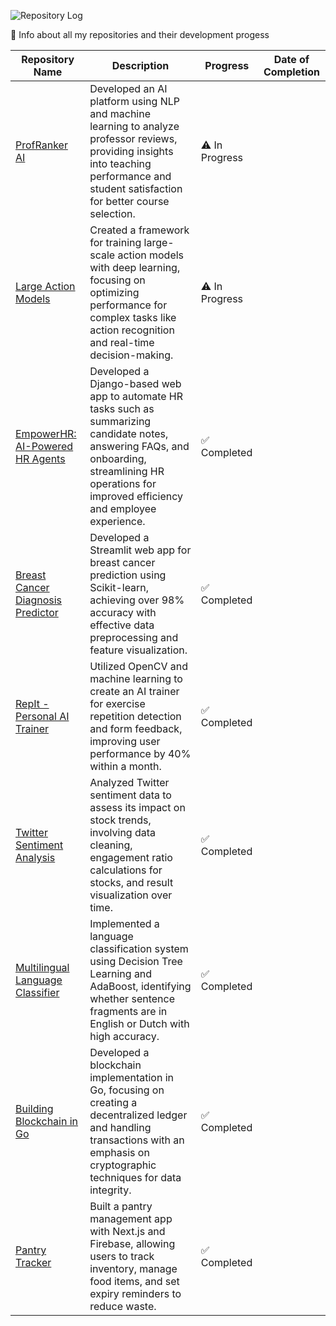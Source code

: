 ![Repository Log](https://i.imgur.com/4YZF8Y3.png)

📝 Info about all my repositories and their development progess

| Repository Name | Description | Progress | Date of Completion |
|-----------------|-------------|----------|-------------------|
| [ProfRanker AI](https://github.com/aneeshbukya/ProfRanker-AI) | Developed an AI platform using NLP and machine learning to analyze professor reviews, providing insights into teaching performance and student satisfaction for better course selection. | ⚠️ In Progress |
| [Large Action Models](https://github.com/aneeshbukya/Large-Action-Models) | Created a framework for training large-scale action models with deep learning, focusing on optimizing performance for complex tasks like action recognition and real-time decision-making. | ⚠️ In Progress |
| [EmpowerHR: AI-Powered HR Agents](https://github.com/aneeshbukya/EmpowerHR--AI-Powered-HR-Agents) | Developed a Django-based web app to automate HR tasks such as summarizing candidate notes, answering FAQs, and onboarding, streamlining HR operations for improved efficiency and employee experience. | ✅ Completed |
| [Breast Cancer Diagnosis Predictor](https://github.com/aneeshbukya/Breast-Cancer-Diagnosis-Predictor) | Developed a Streamlit web app for breast cancer prediction using Scikit-learn, achieving over 98% accuracy with effective data preprocessing and feature visualization. | ✅ Completed |
| [RepIt - Personal AI Trainer](https://github.com/aneeshbukya/RepIt) | Utilized OpenCV and machine learning to create an AI trainer for exercise repetition detection and form feedback, improving user performance by 40% within a month. | ✅ Completed |
| [Twitter Sentiment Analysis](https://github.com/aneeshbukya/Twitter-Sentiment-Investing-Strategy) | Analyzed Twitter sentiment data to assess its impact on stock trends, involving data cleaning, engagement ratio calculations for stocks, and result visualization over time. | ✅ Completed |
| [Multilingual Language Classifier](https://github.com/aneeshbukya/Multilingual-Language-Classifier) | Implemented a language classification system using Decision Tree Learning and AdaBoost, identifying whether sentence fragments are in English or Dutch with high accuracy. | ✅ Completed |
| [Building Blockchain in Go](https://github.com/aneeshbukya/Building-Blockchain-in-Go) | Developed a blockchain implementation in Go, focusing on creating a decentralized ledger and handling transactions with an emphasis on cryptographic techniques for data integrity. | ✅ Completed |
| [Pantry Tracker](https://github.com/aneeshbukya/Pantry-Tracker) | Built a pantry management app with Next.js and Firebase, allowing users to track inventory, manage food items, and set expiry reminders to reduce waste. | ✅ Completed |
       
  
